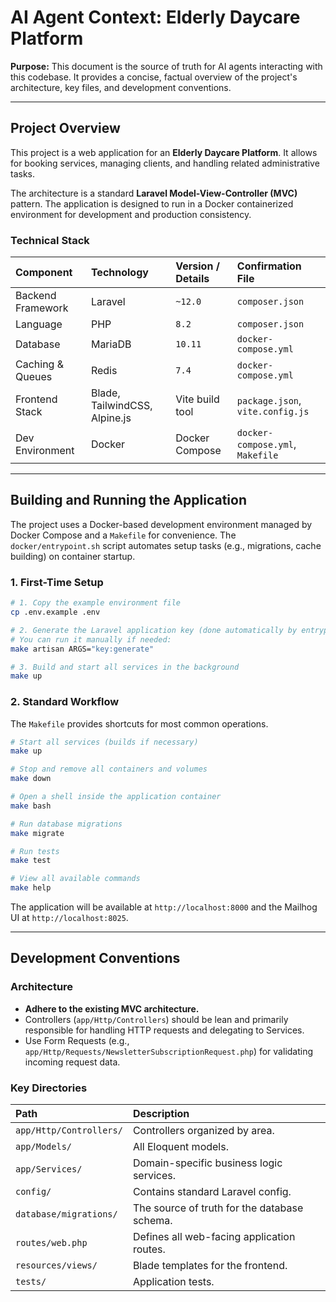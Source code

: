 # AI Agent Context: Elderly Daycare Platform

**Purpose:**
This document is the source of truth for AI agents interacting with this codebase. It provides a concise, factual overview of the project's architecture, key files, and development conventions.

---

## Project Overview

This project is a web application for an **Elderly Daycare Platform**. It allows for booking services, managing clients, and handling related administrative tasks.

The architecture is a standard **Laravel Model-View-Controller (MVC)** pattern. The application is designed to run in a Docker containerized environment for development and production consistency.

### Technical Stack

| Component | Technology | Version / Details | Confirmation File |
| :--- | :--- | :--- | :--- |
| Backend Framework | Laravel | `~12.0` | `composer.json` |
| Language | PHP | `8.2` | `composer.json` |
| Database | MariaDB | `10.11` | `docker-compose.yml` |
| Caching & Queues | Redis | `7.4` | `docker-compose.yml` |
| Frontend Stack | Blade, TailwindCSS, Alpine.js | Vite build tool | `package.json`, `vite.config.js` |
| Dev Environment | Docker | Docker Compose | `docker-compose.yml`, `Makefile` |

---

## Building and Running the Application

The project uses a Docker-based development environment managed by Docker Compose and a `Makefile` for convenience. The `docker/entrypoint.sh` script automates setup tasks (e.g., migrations, cache building) on container startup.

### 1. First-Time Setup

```sh
# 1. Copy the example environment file
cp .env.example .env

# 2. Generate the Laravel application key (done automatically by entrypoint.sh if not set)
# You can run it manually if needed:
make artisan ARGS="key:generate"

# 3. Build and start all services in the background
make up
```

### 2. Standard Workflow

The `Makefile` provides shortcuts for most common operations.

```sh
# Start all services (builds if necessary)
make up

# Stop and remove all containers and volumes
make down

# Open a shell inside the application container
make bash

# Run database migrations
make migrate

# Run tests
make test

# View all available commands
make help
```

The application will be available at `http://localhost:8000` and the Mailhog UI at `http://localhost:8025`.

---

## Development Conventions

### Architecture
*   **Adhere to the existing MVC architecture.**
*   Controllers (`app/Http/Controllers`) should be lean and primarily responsible for handling HTTP requests and delegating to Services.
*   Use Form Requests (e.g., `app/Http/Requests/NewsletterSubscriptionRequest.php`) for validating incoming request data.

### Key Directories
| Path | Description |
| :--- | :--- |
| `app/Http/Controllers/` | Controllers organized by area. |
| `app/Models/` | All Eloquent models. |
| `app/Services/` | Domain-specific business logic services. |
| `config/` | Contains standard Laravel config. |
| `database/migrations/` | The source of truth for the database schema. |
| `routes/web.php` | Defines all web-facing application routes. |
| `resources/views/` | Blade templates for the frontend. |
| `tests/` | Application tests. |